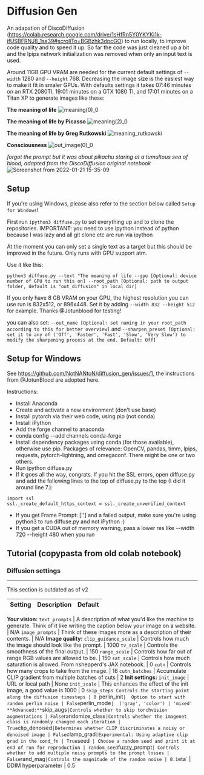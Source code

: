 # Diffusion Gen

An adapation of DiscoDiffusion (https://colab.research.google.com/drive/1sHfRn5Y0YKYKi1k-ifUSBFRNJ8_1sa39#scrollTo=BGBzhk3dpcGO) to run locally, to improve code quality and to speed it up. So far the code was just cleaned up a bit and the lpips network initialization was removed when only an input text is used.

Around 11GB GPU VRAM are needed for the current default settings of `--width` 1280 and `--height` 768. Decreasing the image size is the easiest way to make it fit in smaler GPUs.
With defaults settings it takes 07:46 minutes on an RTX 2080TI, 19:01 minutes on a GTX 1080 TI, and 17:01 minutes on a Titan XP to generate images like these:


**The meaning of life**
![meaning(0)_0](https://user-images.githubusercontent.com/19983153/150617587-0b1396bd-339f-4867-8a4a-c15bb75fd71a.png)


**The meaning of life by Picasso**
![meaning(2)_0](https://user-images.githubusercontent.com/19983153/150617599-4ceb2896-9aa1-4497-b7ad-80c488f68938.png)


**The meaning of life by Greg Rutkowski**
![meaning_rutkowski](https://user-images.githubusercontent.com/19983153/150616859-0630e090-d737-4ced-9893-4a2c9937a949.png)

**Consciousness**
![out_image(0)_0](https://user-images.githubusercontent.com/19983153/150617545-1048b160-084c-4854-adc3-6afb13731fdf.png)

*forgot the prompt but it was about pikachu staring at a tumultous sea of blood, adapted from the DiscoDiffusion original notebook*
![Screenshot from 2022-01-21 15-35-09](https://user-images.githubusercontent.com/19983153/150616643-54436dbc-1e38-4127-b0dd-f0097470ae0f.png)


## Setup
If you're using Windows, please also refer to the section below called `Setup for Windows`!

First run `ipython3 diffuse.py` to set everything up and to clone the repositories. IMPORTANT: you need to use ipython instead of python because I was lazy and all git clone etc are run via ipython

At the moment you can only set a single text as a target but this should be improved in the future. Only runs with GPU support atm.

Use it like this:

```
python3 diffuse.py --text "The meaning of life --gpu [Optional: device number of GPU to run this on] --root_path [Optional: path to output folder, default is "out_diffusion" in local dir]
```
If you only have 8 GB VRAM on your GPU, the highest resolution you can use run is 832x512, or 896x448. Set it by adding `--width 832 --height 512` for example. Thanks @Jotunblood for testing! 

you can also set: `--out_name [Optional: set naming in your root_path according to this for better overview]` and `--sharpen_preset [Optional: set it to any of ('Off', 'Faster', 'Fast', 'Slow', 'Very Slow') to modify the sharpening process at the end. Default: Off]`


## Setup for Windows
See https://github.com/NotNANtoN/diffusion_gen/issues/1, the instructions from @JotunBlood are adopted here.

Instructions:
- Install Anaconda
- Create and activate a new environment (don't use base)
- Install pytorch via their web code, using pip (not conda)
- Install iPython
- Add the forge channel to anaconda
- conda config --add channels conda-forge
- Install dependency packages using conda (for those available), otherwise use pip. Packages of relevance: OpenCV, pandas, timm, lpips, requests, pytorch-lightning, and omegaconf. There might be one or two others.
- Run ipython diffuse.py
- If it goes all the way, congrats. If you hit the SSL errors, open diffuse.py and add the following lines to the top of diffuse.py to the top (I did it around line 7.):
 ```
 import ssl
 ssl._create_default_https_context = ssl._create_unverified_context
 ```
- If you get Frame Prompt: [''] and a failed output, make sure you're using python3 to run diffuse.py and not iPython :)
- If you get a CUDA out of memory warning, pass a lower res like --width 720 --height 480 when you run

## Tutorial (copypasta from old colab notebook)

### **Diffusion settings**
 ---
 
 This section is outdated as of v2
 
 Setting | Description | Default
 --- | --- | ---
 **Your vision:**
 `text_prompts` | A description of what you'd like the machine to generate. Think of it like writing the caption below your image on a website. | N/A
 `image_prompts` | Think of these images more as a description of their contents. | N/A
 **Image quality:**
 `clip_guidance_scale`  | Controls how much the image should look like the prompt. | 1000
 `tv_scale` |  Controls the smoothness of the final output. | 150
 `range_scale` |  Controls how far out of range RGB values are allowed to be. | 150
 `sat_scale` | Controls how much saturation is allowed. From nshepperd's JAX notebook. | 0
 `cutn` | Controls how many crops to take from the image. | 16
 `cutn_batches` | Accumulate CLIP gradient from multiple batches of cuts  | 2
 **Init settings:**
 `init_image` |   URL or local path | None
 `init_scale` |  This enhances the effect of the init image, a good value is 1000 | 0
 `skip_steps Controls the starting point along the diffusion timesteps | 0
 `perlin_init` |  Option to start with random perlin noise | False
 `perlin_mode` |  ('gray', 'color') | 'mixed'
 **Advanced:**
 `skip_augs` |Controls whether to skip torchvision augmentations | False
 `randomize_class` |Controls whether the imagenet class is randomly changed each iteration | True
 `clip_denoised` |Determines whether CLIP discriminates a noisy or denoised image | False
 `clamp_grad` |Experimental: Using adaptive clip grad in the cond_fn | True
 `seed`  | Choose a random seed and print it at end of run for reproduction | random_seed
 `fuzzy_prompt` | Controls whether to add multiple noisy prompts to the prompt losses | False
 `rand_mag` |Controls the magnitude of the random noise | 0.1
 `eta` | DDIM hyperparameter | 0.5
